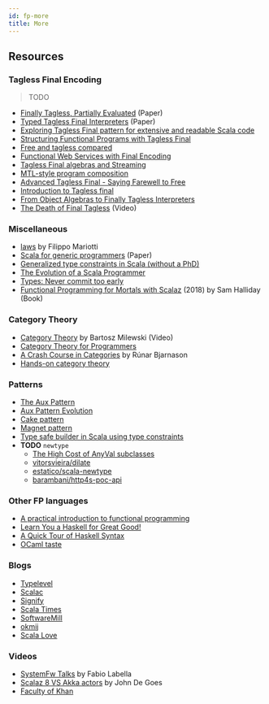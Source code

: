 ```yaml
---
id: fp-more
title: More
---
```


## Resources

### Tagless Final Encoding

> TODO 

* [Finally Tagless, Partially Evaluated](http://okmij.org/ftp/tagless-final/JFP.pdf) (Paper)
* [Typed Tagless Final Interpreters](http://okmij.org/ftp/tagless-final/course/lecture.pdf) (Paper)
* [Exploring Tagless Final pattern for extensive and readable Scala code](https://blog.scalac.io/exploring-tagless-final.html)
* [Structuring Functional Programs with Tagless Final](https://www.becompany.ch/en/blog/2018/06/21/tagless-final)
* [Free and tagless compared](https://softwaremill.com/free-tagless-compared-how-not-to-commit-to-monad-too-early)
* [Functional Web Services with Final Encoding](https://speakerdeck.com/markus1189/functional-web-services-with-final-encoding)
* [Tagless Final algebras and Streaming](https://typelevel.org/blog/2018/05/09/tagless-final-streaming.html)
* [MTL-style program composition](https://www.reddit.com/r/scala/comments/90jk2u/mtlstyle_programming/e2qze0c)
* [Advanced Tagless Final - Saying Farewell to Free](https://www.slideshare.net/LukaJacobowitz/advanced-tagless-final-saying-farewell-to-free)
* [Introduction to Tagless final](http://www.beyondthelines.net/programming/introduction-to-tagless-final)
* [From Object Algebras to Finally Tagless Interpreters](https://oleksandrmanzyuk.wordpress.com/2014/06/18/from-object-algebras-to-finally-tagless-interpreters-2/)
* [The Death of Final Tagless](https://skillsmatter.com/skillscasts/13247-scala-matters) (Video)

### Miscellaneous

* [laws](https://github.com/barambani/laws) by Filippo Mariotti
* [Scala for generic programmers](http://ropas.snu.ac.kr/~bruno/papers/ScalaGeneric.pdf) (Paper)
* [Generalized type constraints in Scala (without a PhD)](http://blog.bruchez.name/2015/11/generalized-type-constraints-in-scala.html)
* [The Evolution of a Scala Programmer](https://medium.com/@olxc/the-evolution-of-a-scala-programmer-1b7a709fb71f)
* [Types: Never commit too early](https://www.sderosiaux.com/articles/2018/08/15/types-never-commit-too-early-part1)
* [Functional Programming for Mortals with Scalaz](https://leanpub.com/fpmortals) (2018) by Sam Halliday (Book)

### Category Theory

* [Category Theory](https://www.youtube.com/playlist?list=PLbgaMIhjbmEnaH_LTkxLI7FMa2HsnawM_) by Bartosz Milewski (Video)
* [Category Theory for Programmers](https://bartoszmilewski.com/2014/10/28/category-theory-for-programmers-the-preface)
* [A Crash Course in Categories](https://www.youtube.com/watch?v=5S03zTekRJc) by Rúnar Bjarnason
* [Hands-on category theory](https://earldouglas.com/talks/scala-cats/tutorial.html)

### Patterns

* [The Aux Pattern](https://gigiigig.github.io/posts/2015/09/13/aux-pattern.html)
* [Aux Pattern Evolution](http://www.vlachjosef.com/aux-pattern-evolution/)
* [Cake pattern](https://medium.com/@itseranga/scala-cake-pattern-e0cd894dae4e)
* [Magnet pattern](http://spray.io/blog/2012-12-13-the-magnet-pattern)
* [Type safe builder in Scala using type constraints](https://www.tikalk.com/posts/2010/11/08/type-safe-builder-in-scala-using-type-constraints)
* **TODO** `newtype`
    * [The High Cost of AnyVal subclasses](https://failex.blogspot.com/2017/04/the-high-cost-of-anyval-subclasses.html)
    * [vitorsvieira/dilate](https://github.com/vitorsvieira/dilate)
    * [estatico/scala-newtype](https://github.com/estatico/scala-newtype)
    * [barambani/http4s-poc-api](https://github.com/barambani/http4s-poc-api/blob/master/src/main/scala/external/library/newtype.scala)

### Other FP languages

* [A practical introduction to functional programming](https://maryrosecook.com/blog/post/a-practical-introduction-to-functional-programming)
* [Learn You a Haskell for Great Good!](http://learnyouahaskell.com/chapters)
* [A Quick Tour of Haskell Syntax](http://prajitr.github.io/quick-haskell-syntax)
* [OCaml taste](https://ocaml.org/learn/taste.html)

### Blogs

* [Typelevel](https://typelevel.org/blog)
* [Scalac](https://blog.scalac.io)
* [Signify](https://www.signifytechnology.com/blog)
* [Scala Times](https://scalatimes.com)
* [SoftwareMill](https://softwaremill.com/blog)
* [okmij](http://okmij.org/ftp/README.html)
* [Scala Love](https://scala.love)

### Videos

* [SystemFw Talks](http://systemfw.org/talks.html) by Fabio Labella
* [Scalaz 8 VS Akka actors](https://www.youtube.com/watch?v=Eihz7kqn6mU&t=833s) by John De Goes
* [Faculty of Khan](https://www.youtube.com/channel/UCGDanWUzNMbIV11lcNi-yBg/videos)
